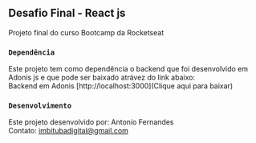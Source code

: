## Desafio Final - React js

Projeto final do curso Bootcamp da Rocketseat

### `Dependência`

Este projeto tem como dependência o backend que foi desenvolvido em Adonis js e que pode ser baixado atrávez do link abaixo:<br>
Backend em Adonis [http://localhost:3000](Clique aqui para baixar)

### `Desenvolvimento`

Este projeto desenvolvido por: Antonio Fernandes<br>
Contato: imbitubadigital@gmail.com
